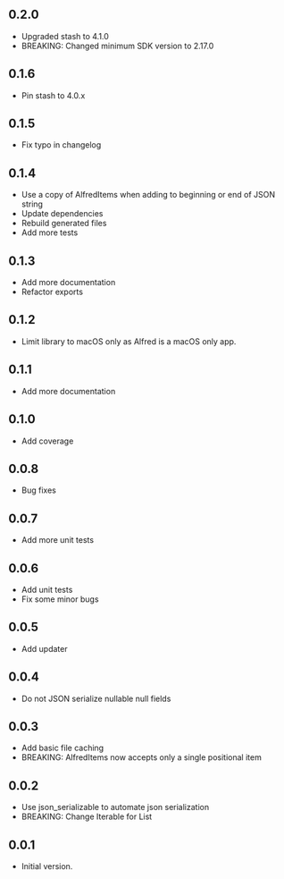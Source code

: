 ## 0.2.0

- Upgraded stash to 4.1.0
- BREAKING: Changed minimum SDK version to 2.17.0

## 0.1.6

- Pin stash to 4.0.x

## 0.1.5

- Fix typo in changelog

## 0.1.4

- Use a copy of AlfredItems when adding to beginning or end of JSON string
- Update dependencies
- Rebuild generated files
- Add more tests

## 0.1.3

- Add more documentation
- Refactor exports

## 0.1.2

- Limit library to macOS only as Alfred is a macOS only app.

## 0.1.1

- Add more documentation

## 0.1.0

- Add coverage

## 0.0.8

- Bug fixes

## 0.0.7

- Add more unit tests

## 0.0.6

- Add unit tests
- Fix some minor bugs

## 0.0.5

- Add updater

## 0.0.4

- Do not JSON serialize nullable null fields

## 0.0.3

- Add basic file caching
- BREAKING: AlfredItems now accepts only a single positional item

## 0.0.2

- Use json_serializable to automate json serialization
- BREAKING: Change Iterable<AlfredItem> for List<AlfredItem>

## 0.0.1

- Initial version.
